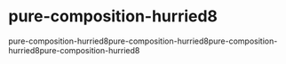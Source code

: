# pure-composition-hurried8
pure-composition-hurried8pure-composition-hurried8pure-composition-hurried8pure-composition-hurried8
